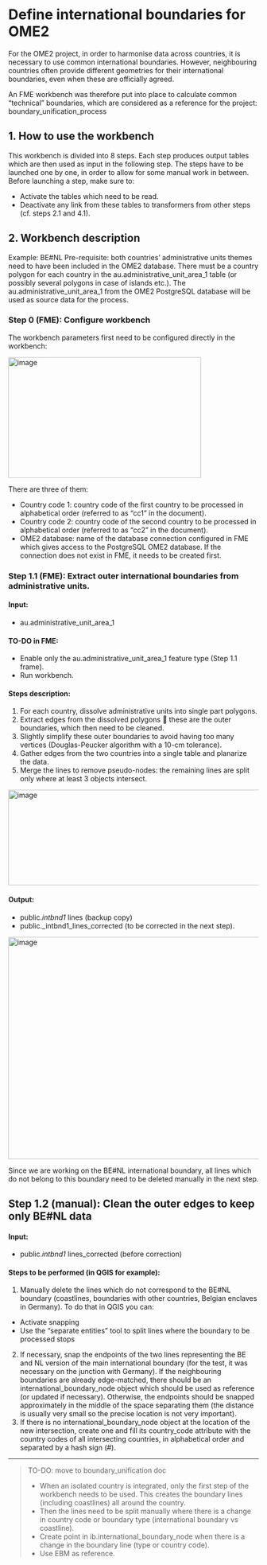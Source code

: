 # Define international boundaries for OME2

For the OME2 project, in order to harmonise data across countries, it is necessary to use common international boundaries. However, neighbouring countries often provide different geometries for their international boundaries, even when these are officially agreed.

An FME workbench was therefore put into place to calculate common “technical” boundaries, which are considered as a reference for the project: boundary_unification_process

## 1. How to use the workbench
This workbench is divided into 8 steps. Each step produces output tables which are then used as input in the following step.
The steps have to be launched one by one, in order to allow for some manual work in between.
Before launching a step, make sure to:
- Activate the tables which need to be read.
- Deactivate any link from these tables to transformers from other steps (cf. steps 2.1 and 4.1).

## 2. Workbench description
Example: BE#NL
Pre-requisite: both countries’ administrative units themes need to have been included in the OME2 database. There must be a country polygon for each country in the au.administrative_unit_area_1 table (or possibly several polygons in case of islands etc.).
The au.administrative_unit_area_1 from the OME2 PostgreSQL database will be used as source data for the process.

### Step 0 (FME): Configure workbench
The workbench parameters first need to be configured directly in the workbench:

 <img width="388" height="243" alt="image" src="https://github.com/user-attachments/assets/8cece253-f3d9-4abe-b968-6d0d59865061" />
 
There are three of them:
- Country code 1: country code of the first country to be processed in alphabetical order (referred to as “cc1” in the document).
- Country code 2: country code of the second country to be processed in alphabetical order (referred to as “cc2” in the document).
- OME2 database: name of the database connection configured in FME which gives access to the PostgreSQL OME2 database. If the connection does not exist in FME, it needs to be created first.

### Step 1.1 (FME): Extract outer international boundaries from administrative units.
#### Input:
- au.administrative_unit_area_1
#### TO-DO in FME:
- Enable only the au.administrative_unit_area_1 feature type (Step 1.1 frame).
- Run workbench.
#### Steps description:
1.	For each country, dissolve administrative units into single part polygons.
2.	Extract edges from the dissolved polygons  these are the outer boundaries, which then need to be cleaned.
3.	Slightly simplify these outer boundaries to avoid having too many vertices (Douglas-Peucker algorithm with a 10-cm tolerance).
4.	Gather edges from the two countries into a single table and planarize the data.
5.	Merge the lines to remove pseudo-nodes: the remaining lines are split only where at least 3 objects intersect.

<img width="945" height="192" alt="image" src="https://github.com/user-attachments/assets/72fe3e53-90f8-4e4b-827a-b39cc097e3fd" />

#### Output:
- public._intbnd1_ lines (backup copy)
- public._intbnd1_lines_corrected (to be corrected in the next step).

<img width="522" height="447" alt="image" src="https://github.com/user-attachments/assets/6794a103-e4e1-4823-a1af-96f460fad235" />

Since we are working on the BE#NL international boundary, all lines which do not belong to this boundary need to be deleted manually in the next step.

## Step 1.2 (manual): Clean the outer edges to keep only BE#NL data 

#### Input:
- public._intbnd1_ lines_corrected (before correction)

#### Steps to be performed (in QGIS for example):
1.	Manually delete the lines which do not correspond to the BE#NL boundary (coastlines, boundaries with other countries, Belgian enclaves in Germany). To do that in QGIS you can:
- Activate snapping
- Use the “separate entities” tool to split lines where the boundary to be processed stops  
2.	If necessary, snap the endpoints of the two lines representing the BE and NL version of the main international boundary (for the test, it was necessary on the junction with Germany). If the neighbouring boundaries are already edge-matched, there should be an international_boundary_node object which should be used as reference (or updated if necessary). Otherwise, the endpoints should be snapped approximately in the middle of the space separating them (the distance is usually very small so the precise location is not very important).
3.	If there is no international_boundary_node object at the location of the new intersection, create one and fill its country_code attribute with the country codes of all intersecting countries, in alphabetical order and separated by a hash sign (#).








---------
> TO-DO: move to boundary_unification doc
> - When an isolated country is integrated, only the first step of the workbench needs to be used. This creates the boundary lines (including coastlines) all around the country.
> - Then the lines need to be split manually where there is a change in country code or boundary type (international boundary vs coastline).
> - Create point in ib.international_boundary_node when there is a change in the boundary line (type or country code).
> - Use EBM as reference.
